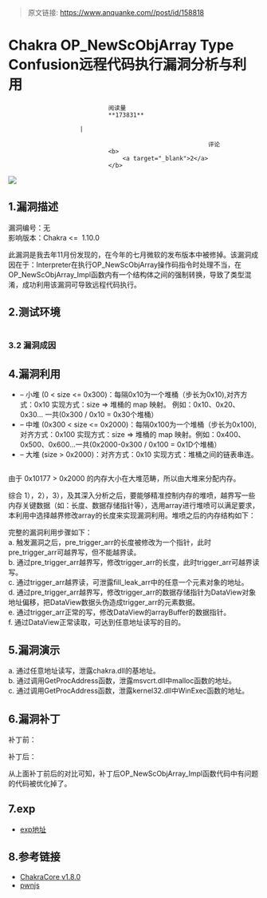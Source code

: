 > 原文链接: https://www.anquanke.com//post/id/158818 


# Chakra OP_NewScObjArray Type Confusion远程代码执行漏洞分析与利用


                                阅读量   
                                **173831**
                            
                        |
                        
                                                            评论
                                <b>
                                    <a target="_blank">2</a>
                                </b>
                                                                                    



[![](https://p3.ssl.qhimg.com/t0113296b189609b298.jpg)](https://p3.ssl.qhimg.com/t0113296b189609b298.jpg)

## 1.漏洞描述

漏洞编号：无<br>
影响版本：Chakra &lt;=  1.10.0

此漏洞是我去年11月份发现的，在今年的七月微软的发布版本中被修掉。该漏洞成因在于：Interpreter在执行OP_NewScObjArray操作码指令时处理不当，在OP_NewScObjArray_Impl函数内有一个结构体之间的强制转换，导致了类型混淆，成功利用该漏洞可导致远程代码执行。



## 2.测试环境

```

```

### 3.2 漏洞成因

## 4.漏洞利用
- – 小堆 (0 &lt; size &lt;= 0x300)：每隔0x10为一个堆桶（步长为0x10),对齐方式：0x10 实现方式：size =&gt; 堆桶的 map 映射。 例如：0x10、0x20、0x30… 一共(0x300 / 0x10 = 0x30个堆桶）
- – 中堆 (0x300 &lt; size &lt;= 0x2000)：每隔0x100为一个堆桶（步长为0x100),对齐方式：0x100 实现方式：size =&gt; 堆桶的 map 映射。例如：0x400、0x500、0x600…一共(0x2000-0x300 / 0x100 = 0x1D个堆桶）
- – 大堆 (size &gt; 0x2000)：对齐方式：0x10 实现方式：堆桶之间的链表串连。
```

```

由于 0x10177 &gt; 0x2000 的内存大小在大堆范畴，所以由大堆来分配内存。

综合 1），2），3），及其深入分析之后，要能够精准控制内存的堆喷，越界写一些内存关键数据（如：长度、数据存储指针等），选用array进行堆喷可以满足要求，本利用中选择越界修改array的长度来实现漏洞利用。堆喷之后的内存结构如下：

完整的漏洞利用步骤如下：<br>
a. 触发漏洞之后，pre_trigger_arr的长度被修改为一个指针，此时pre_trigger_arr可越界写，但不能越界读。<br>
b. 通过pre_trigger_arr越界写，修改trigger_arr的长度，此时trigger_arr可越界读写。<br>
c. 通过trigger_arr越界读，可泄露fill_leak_arr中的任意一个元素对象的地址。<br>
d. 通过pre_trigger_arr越界写，修改trigger_arr的数据存储指针为DataView对象地址偏移，把DataView数据头伪造成trigger_arr的元素数据。<br>
e. 通过trigger_arr正常的写，修改DataView的arrayBuffer的数据指针。<br>
f. 通过DataView正常读取，可达到任意地址读写的目的。



## 5.漏洞演示

a. 通过任意地址读写，泄露chakra.dll的基地址。<br>
b. 通过调用GetProcAddress函数，泄露msvcrt.dll中malloc函数的地址。<br>
c. 通过调用GetProcAddress函数，泄露kernel32.dll中WinExec函数的地址。<br style="box-sizing: border-box;">[![](data:image/png;base64,iVBORw0KGgoAAAANSUhEUgAAAAEAAAABCAYAAAAfFcSJAAAAAXNSR0IArs4c6QAAAARnQU1BAACxjwv8YQUAAAAJcEhZcwAADsQAAA7EAZUrDhsAAAANSURBVBhXYzh8+PB/AAffA0nNPuCLAAAAAElFTkSuQmCC)](https://bjyt.s3.addops.soft.360.cn/blog/20180903/upload_3eb3badbcc31f7ef19d797cfdd445532.gif)



## 6.漏洞补丁

补丁前：

补丁后：

从上面补丁前后的对比可知，补丁后OP_NewScObjArray_Impl函数代码中有问题的代码被优化掉了。



## 7.exp
- [exp地址](https://github.com/bo13oy/ChakraCore/tree/master/%231)


## 8.参考链接
- [ChakraCore v1.8.0](https://github.com/Microsoft/ChakraCore/releases/tag/v1.8.0)
- [pwnjs](https://github.com/theori-io/pwnjs)